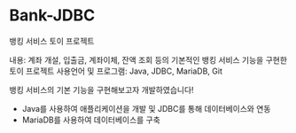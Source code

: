 # Bank-JDBC

뱅킹 서비스 토이 프로젝트

내용: 계좌 개설, 입출금, 계좌이체, 잔액 조회 등의 기본적인 뱅킹 서비스 기능을 구현한 토이 프로젝트
사용언어 및 프로그램: Java, JDBC, MariaDB, Git

뱅킹 서비스의 기본 기능을 구현해보고자 개발하였습니다!
- Java를 사용하여 애플리케이션을 개발 및 JDBC를 통해 데이터베이스와 연동
- MariaDB를 사용하여 데이터베이스를 구축
